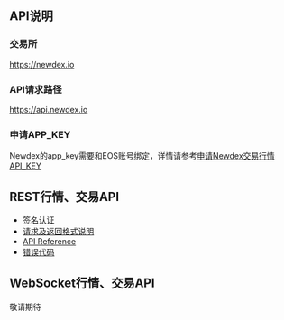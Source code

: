 ## API说明

### 交易所

https://newdex.io

### API请求路径

https://api.newdex.io

### 申请APP_KEY

Newdex的app_key需要和EOS账号绑定，详情请参考[申请Newdex交易行情API_KEY](/api-for-cn/signup_app_key.md)

## REST行情、交易API

* [签名认证](/api-for-cn/REST_authentication.md)
* [请求及返回格式说明](/api-for-cn/REST_request_response)
* [API Reference](/api-for-cn/REST_api_reference)
* [错误代码](/api-for-cn/REST_error_code)


## WebSocket行情、交易API

敬请期待
